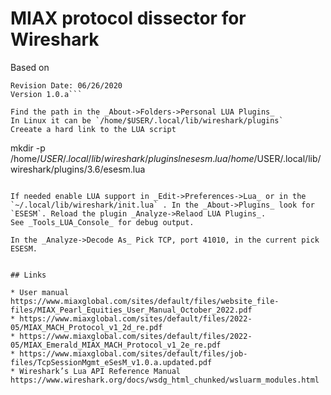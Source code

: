 # MIAX protocol dissector for Wireshark

Based on 
```MIAX Pearl Equities Exchange Extended TCP Session Management (ESesM) Protocol Specification
Revision Date: 06/26/2020
Version 1.0.a```

Find the path in the _About->Folders->Personal LUA Plugins_
In Linux it can be `/home/$USER/.local/lib/wireshark/plugins`
Creeate a hard link to the LUA script
```
mkdir -p /home/$USER/.local/lib/wireshark/plugins
ln  esesm.lua /home/$USER/.local/lib/wireshark/plugins/3.6/esesm.lua
```

If needed enable LUA support in _Edit->Preferences->Lua_ or in the `~/.local/lib/wireshark/init.lua` . In the _About->Plugins_ look for `ESESM`. Reload the plugin _Analyze->Relaod LUA Plugins_.
See _Tools_LUA_Console_ for debug output.

In the _Analyze->Decode As_ Pick TCP, port 41010, in the current pick ESESM.


## Links

* User manual https://www.miaxglobal.com/sites/default/files/website_file-files/MIAX_Pearl_Equities_User_Manual_October_2022.pdf
* https://www.miaxglobal.com/sites/default/files/2022-05/MIAX_MACH_Protocol_v1_2d_re.pdf
* https://www.miaxglobal.com/sites/default/files/2022-05/MIAX_Emerald_MIAX_MACH_Protocol_v1_2e_re.pdf
* https://www.miaxglobal.com/sites/default/files/job-files/TcpSessionMgmt_eSesM_v1.0.a.updated.pdf
* Wireshark’s Lua API Reference Manual https://www.wireshark.org/docs/wsdg_html_chunked/wsluarm_modules.html